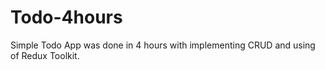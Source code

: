 # Todo-4hours

Simple Todo App was done in 4 hours with implementing CRUD and using of Redux Toolkit.
